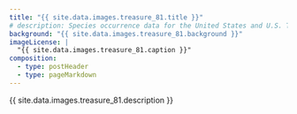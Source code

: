 ```yaml
---
title: "{{ site.data.images.treasure_81.title }}"
# description: Species occurrence data for the United States and U.S. Territories.
background: "{{ site.data.images.treasure_81.background }}"
imageLicense: |
  "{{ site.data.images.treasure_81.caption }}"
composition:
  - type: postHeader
  - type: pageMarkdown
---
```


{{ site.data.images.treasure_81.description }}
